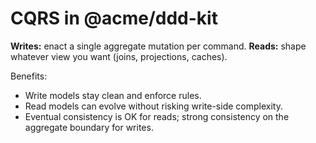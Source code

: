 # CQRS in @acme/ddd-kit

**Writes:** enact a single aggregate mutation per command.
**Reads:** shape whatever view you want (joins, projections, caches).

Benefits:
- Write models stay clean and enforce rules.
- Read models can evolve without risking write-side complexity.
- Eventual consistency is OK for reads; strong consistency on the aggregate boundary for writes.
